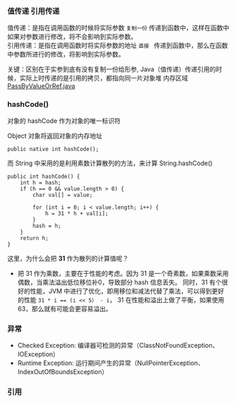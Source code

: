 
### 值传递 引用传递

值传递：是指在调用函数的时候将实际参数 `复制一份` 传递到函数中，这样在函数中如果对参数进行修改，将不会影响到实际参数。  
引用传递：是指在调用函数时将实际参数的地址 `直接 ` 传递到函数中，那么在函数中参数所进行的修改，将影响到实际参数。

关键：区别在于实参到底有没有复制一份给形参, Java（值传递）传递引用的时候，实际上时传递的是引用的拷贝，都指向同一片对象堆
内存区域   
[PassByValueOrRef.java](/src/base/PassByValueOrRef.java)


### hashCode()

对象的 hashCode 作为对象的唯一标识符

Object 对象将返回对象的内存地址  

```
public native int hashCode();
```

而 String 中采用的是利用素数计算散列的方法，来计算 String.hashCode() 


```
public int hashCode() {
    int h = hash;
    if (h == 0 && value.length > 0) {
        char val[] = value;

        for (int i = 0; i < value.length; i++) {
            h = 31 * h + val[i];
        }
        hash = h;
    }
    return h;
}
```

这里，为什么会把 __31__ 作为散列的计算值呢？  

* 把 31 作为乘数，主要在于性能的考虑。因为 31 是一个奇素数，如果乘数采用偶数，当乘法溢出低位移位补0，导致部分 hash 信息丢失。
同时，31 有个很好的性能，JVM 中进行了优化，即用移位和减法代替了乘法，可以得到更好的性能 `31 * i == (i << 5） - i`，
31 在性能和溢出上做了平衡，如果使用 63，那么就有可能会更容易溢出。


### 异常

* Checked Exception: 编译器可检测的异常（ClassNotFoundException、IOException）
* Runtime Exception: 运行期间产生的异常（NullPointerException、IndexOutOfBoundsException）

### 引用
[](https://www.zhihu.com/question/31203609)